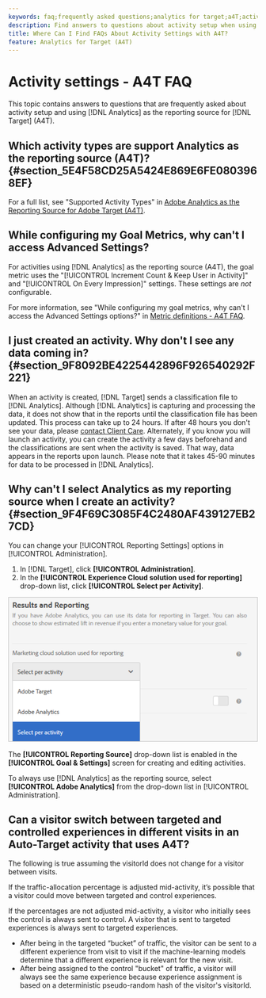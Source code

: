 ```yaml
---
keywords: faq;frequently asked questions;analytics for target;a4T;activity setup
description: Find answers to questions about activity setup when using Analytics for Target (A4T). A4T lets you use Analytics reporting for Target activities.
title: Where Can I Find FAQs About Activity Settings with A4T?
feature: Analytics for Target (A4T)
---
```


# Activity settings - A4T FAQ

This topic contains answers to questions that are frequently asked about activity setup and using [!DNL Analytics] as the reporting source for [!DNL Target] (A4T).

## Which activity types are support Analytics as the reporting source (A4T)? {#section_5E4F58CD25A5424E869E6FE0803968EF}

For a full list, see "Supported Activity Types" in [Adobe Analytics as the Reporting Source for Adobe Target (A4T)](/help/c-integrating-target-with-mac/a4t/a4t.md#concept_7540C8C04259434AB6EE33B09F47A1DE).

## While configuring my Goal Metrics, why can't I access Advanced Settings?

For activities using [!DNL Analytics] as the reporting source (A4T), the goal metric uses the "[!UICONTROL Increment Count & Keep User in Activity]" and "[!UICONTROL On Every Impression]" settings. These settings are *not* configurable. 

For more information, see "While configuring my goal metrics, why can't I access the Advanced Settings options?" in [Metric definitions - A4T FAQ](/help/c-integrating-target-with-mac/a4t/r-a4t-faq/a4t-faq-metric-definition.md).

## I just created an activity. Why don't I see any data coming in? {#section_9F8092BE4225442896F926540292F221}

When an activity is created, [!DNL Target] sends a classification file to [!DNL Analytics]. Although [!DNL Analytics] is capturing and processing the data, it does not show that in the reports until the classification file has been updated. This process can take up to 24 hours. If after 48 hours you don't see your data, please [contact Client Care](/help/cmp-resources-and-contact-information.md#reference_ACA3391A00EF467B87930A450050077C). Alternately, if you know you will launch an activity, you can create the activity a few days beforehand and the classifications are sent when the activity is saved. That way, data appears in the reports upon launch. Please note that it takes 45-90 minutes for data to be processed in [!DNL Analytics].

## Why can't I select Analytics as my reporting source when I create an activity? {#section_9F4F69C3085F4C2480AF439127EB27CD}

You can change your [!UICONTROL Reporting Settings] options in [!UICONTROL Administration].

1. In [!DNL Target], click **[!UICONTROL Administration]**. 
1. In the **[!UICONTROL Experience Cloud solution used for reporting]** drop-down list, click **[!UICONTROL Select per Activity]**.

![](assets/select-per-activity.png)

The **[!UICONTROL Reporting Source]** drop-down list is enabled in the **[!UICONTROL Goal & Settings]** screen for creating and editing activities.

To always use [!DNL Analytics] as the reporting source, select **[!UICONTROL Adobe Analytics]** from the drop-down list in [!UICONTROL Administration]. 

## Can a visitor switch between targeted and controlled experiences in different visits in an Auto-Target activity that uses A4T?

The following is true assuming the visitorId does not change for a visitor between visits.

If the traffic-allocation percentage is adjusted mid-activity, it’s possible that a visitor could move between targeted and control experiences. 

If the percentages are not adjusted mid-activity, a visitor who initially sees the control is always sent to control. A visitor that is sent to targeted experiences is always sent to targeted experiences. 

* After being in the targeted “bucket” of traffic, the visitor can be sent to a different experience from visit to visit if the machine-learning models determine that a different experience is relevant for the new visit.
* After being assigned to the control "bucket" of traffic, a visitor will always see the same experience because experience assignment is based on a deterministic pseudo-random hash of the visitor's visitorId.

